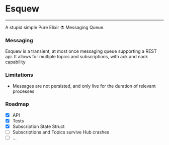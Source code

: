 # Esquew

---
A stupid simple Pure Elixir ⚗️ Messaging Queue. 

### Messaging

Esquew is a transient, at most once messaging queue supporting a REST api. It allows for multiple topics and subscriptions, with ack and nack capability

### Limitations

- Messages are not persisted, and only live for the duration of relevant processes

### Roadmap
- [X] API
- [X] Tests 
- [X] Subscription State Struct
- [ ] Subscriptions and Topics survive Hub crashes
- [ ] ...